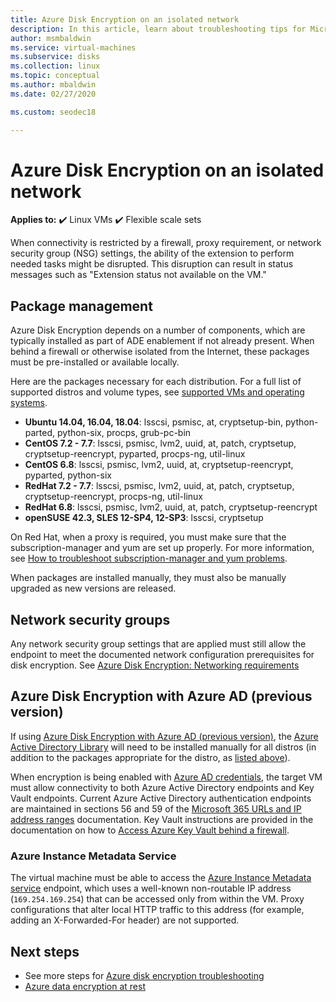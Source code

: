 ```yaml
---
title: Azure Disk Encryption on an isolated network
description: In this article, learn about troubleshooting tips for Microsoft Azure Disk Encryption on Linux VMs.
author: msmbaldwin
ms.service: virtual-machines
ms.subservice: disks
ms.collection: linux
ms.topic: conceptual
ms.author: mbaldwin
ms.date: 02/27/2020

ms.custom: seodec18

---
```

# Azure Disk Encryption on an isolated network

**Applies to:** :heavy_check_mark: Linux VMs :heavy_check_mark: Flexible scale sets 

When connectivity is restricted by a firewall, proxy requirement, or network security group (NSG) settings, the ability of the extension to perform needed tasks might be disrupted. This disruption can result in status messages such as "Extension status not available on the VM."

## Package management

Azure Disk Encryption depends on a number of components, which are typically installed as part of ADE enablement if not already present. When behind a firewall or otherwise isolated from the Internet, these packages must be pre-installed or available locally.

Here are the packages necessary for each distribution. For a full list of supported distros and volume types, see [supported VMs and operating systems](disk-encryption-overview.md#supported-vms-and-operating-systems).

- **Ubuntu 14.04, 16.04, 18.04**: lsscsi, psmisc, at, cryptsetup-bin, python-parted, python-six, procps, grub-pc-bin
- **CentOS 7.2 - 7.7**: lsscsi, psmisc, lvm2, uuid, at, patch, cryptsetup, cryptsetup-reencrypt, pyparted, procps-ng, util-linux
- **CentOS 6.8**: lsscsi, psmisc, lvm2, uuid, at, cryptsetup-reencrypt, pyparted, python-six
- **RedHat 7.2 - 7.7**: lsscsi, psmisc, lvm2, uuid, at, patch, cryptsetup, cryptsetup-reencrypt, procps-ng, util-linux
- **RedHat 6.8**: lsscsi, psmisc, lvm2, uuid, at, patch, cryptsetup-reencrypt
- **openSUSE 42.3, SLES 12-SP4, 12-SP3**: lsscsi, cryptsetup

On Red Hat, when a proxy is required, you must make sure that the subscription-manager and yum are set up properly. For more information, see [How to troubleshoot subscription-manager and yum problems](https://access.redhat.com/solutions/189533).  

When packages are installed manually, they must also be manually upgraded as new versions are released.

## Network security groups
Any network security group settings that are applied must still allow the endpoint to meet the documented network configuration prerequisites for disk encryption.  See [Azure Disk Encryption: Networking requirements](disk-encryption-overview.md#networking-requirements)

## Azure Disk Encryption with Azure AD (previous version)

If using [Azure Disk Encryption with Azure AD (previous version)](disk-encryption-overview-aad.md), the [Azure Active Directory Library](../../active-directory/azuread-dev/active-directory-authentication-libraries.md) will need to be installed manually for all distros (in addition to the packages appropriate for the distro, as [listed above](#package-management)).

When encryption is being enabled with [Azure AD credentials](disk-encryption-linux-aad.md), the target VM must allow connectivity to both Azure Active Directory endpoints and Key Vault endpoints. Current Azure Active Directory authentication endpoints are maintained in sections 56 and 59 of the [Microsoft 365 URLs and IP address ranges](/microsoft-365/enterprise/urls-and-ip-address-ranges) documentation. Key Vault instructions are provided in the documentation on how to [Access Azure Key Vault behind a firewall](../../key-vault/general/access-behind-firewall.md).

### Azure Instance Metadata Service 

The virtual machine must be able to access the [Azure Instance Metadata service](instance-metadata-service.md) endpoint, which uses a well-known non-routable IP address (`169.254.169.254`) that can be accessed only from within the VM.  Proxy configurations that alter local HTTP traffic to this address (for example, adding an X-Forwarded-For header) are not supported.

## Next steps

- See more steps for [Azure disk encryption troubleshooting](disk-encryption-troubleshooting.md)
- [Azure data encryption at rest](../../security/fundamentals/encryption-atrest.md)
